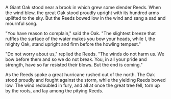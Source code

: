 A Giant Oak stood near a brook in which grew some slender Reeds.
When the wind blew, the great Oak stood proudly upright with its
hundred arms uplifted to the sky. But the Reeds bowed low in the
wind and sang a sad and mournful song.

"You have reason to complain," said the Oak. "The slightest
breeze that ruffles the surface of the water makes you bow your
heads, while I, the mighty Oak, stand upright and firm before the
howling tempest."

"Do not worry about us," replied the Reeds. "The winds do not
harm us. We bow before them and so we do not break. You, in all
your pride and strength, have so far resisted their blows. But
the end is coming."

As the Reeds spoke a great hurricane rushed out of the north. The
Oak stood proudly and fought against the storm, while the
yielding Reeds bowed low. The wind redoubled in fury, and all at
once the great tree fell, torn up by the roots, and lay among the
pitying Reeds.
